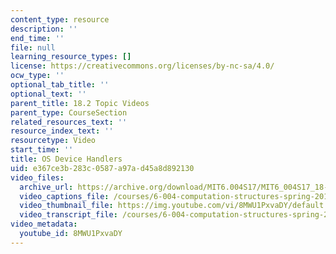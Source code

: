 ```yaml
---
content_type: resource
description: ''
end_time: ''
file: null
learning_resource_types: []
license: https://creativecommons.org/licenses/by-nc-sa/4.0/
ocw_type: ''
optional_tab_title: ''
optional_text: ''
parent_title: 18.2 Topic Videos
parent_type: CourseSection
related_resources_text: ''
resource_index_text: ''
resourcetype: Video
start_time: ''
title: OS Device Handlers
uid: e367ce3b-283c-0587-a97a-d45a8d892130
video_files:
  archive_url: https://archive.org/download/MIT6.004S17/MIT6_004S17_18-02-01_300k.mp4
  video_captions_file: /courses/6-004-computation-structures-spring-2017/ae4ce977d4345aa3b1913899fe605aeb_8MWU1PxvaDY.vtt
  video_thumbnail_file: https://img.youtube.com/vi/8MWU1PxvaDY/default.jpg
  video_transcript_file: /courses/6-004-computation-structures-spring-2017/3bc8835c066da014a1e0d7cec02cc664_8MWU1PxvaDY.pdf
video_metadata:
  youtube_id: 8MWU1PxvaDY
---
```


